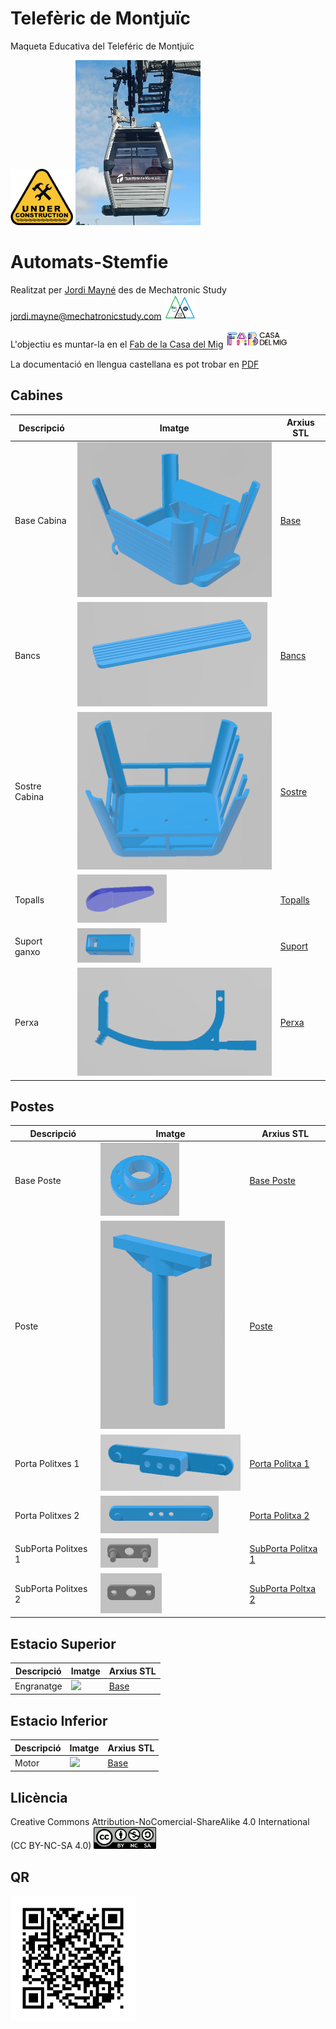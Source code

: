 # Telefèric de Montjuïc
Maqueta Educativa del Teleféric de Montjuïc 

<img src="Imatges/UnderConstruction.png" width="100" />

<img src="Imatges/Cabina.jpg" width="200" />


# Automats-Stemfie

Realitzat per [Jordi Mayné](https://github.com/maynej) des de Mechatronic Study jordi.mayne@mechatronicstudy.com <img src="Imatges/Logo3senseFons.png" width="50" />

L'objectiu es muntar-la en el [Fab de la Casa del Mig](https://www.fabcasadelmig.cat/)  <img src="Imatges/FAB.png" width="100" />

La documentació en llengua castellana es pot trobar en [PDF](https://github.com/maynej/CableCar-Montjuic/tree/main/DOC_ESP) 

## Cabines 
  
Descripció         | Imatge          | Arxius STL    
------------- | ------------- | ------------- 
Base Cabina |![](Imatges/Base.png) | [Base](STL/STL_Cabines/Base.stl) 
Bancs |![](Imatges/Bancs.png) | [Bancs](STL/STL_Cabines/Bancs_x2.stl)
Sostre Cabina |![](Imatges/Sostre.png) | [Sostre](STL/STL_Cabines/Sostre.stl) 
Topalls |![](Imatges/Topalls.png) | [Topalls](STL/STL_Cabines/Topall_x4.stl)
Suport ganxo |![](Imatges/SobreSostre.png) | [Suport](STL/STL_Cabines/SobreSostre.stl)
Perxa |![](Imatges/Perxa.png) | [Perxa](STL/STL_Cabines/Perxa.stl)

## Postes 
  
Descripció         | Imatge          | Arxius STL    
------------- | ------------- | ------------- 
Base Poste |![](Imatges/BasePoste.png) | [Base Poste](STL/STL_Postes/BasePoste_x3.stl)
Poste |![](Imatges/Poste.png) | [Poste](STL/STL_Postes/Poste_x3.stl)
Porta Politxes 1 |![](Imatges/PortaPolitxes1.png) | [Porta Politxa 1](STL/STL_Postes/PortaPolitxes1_x6.stl)
Porta Politxes 2 |![](Imatges/PortaPolitxes2.png) | [Porta Politxa 2](STL/STL_Postes/PortaPolitxes2_x6.stl)
SubPorta Politxes 1 |![](Imatges/SubPortaPolitxa1.png) | [SubPorta Politxa 1](STL/STL_Postes/SubPortaPolitxa1_x12.stl)
SubPorta Politxes 2 |![](Imatges/SubPortaPolitxa2.png) | [SubPorta Poltxa 2](STL/STL_Postes/SubPortaPolitxa2_x12.stl)

## Estacio Superior 
  
Descripció         | Imatge          | Arxius STL    
------------- | ------------- | ------------- 
Engranatge |![](Imatges/.png) | [Base](STL/STL_Postes/_x3.stl)


## Estacio Inferior 
  
Descripció         | Imatge          | Arxius STL    
------------- | ------------- | ------------- 
Motor |![](Imatges/.png) | [Base](STL/STL_Cabines/.stl) 


## Llicència

Creative Commons Attribution-NoComercial-ShareAlike 4.0 International (CC BY-NC-SA 4.0)  <img src="Imatges/CC.png" width="100" />

## QR

<img src="Imatges/QR_Teleferic.png" width="200" />




